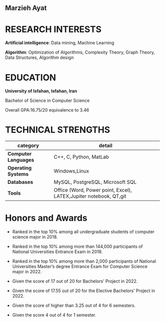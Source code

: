## Marzieh Ayat

# RESEARCH INTERESTS
**Artificial intelligence**:  Data mining, Machine Learning  

**Algorithm**: Optimization of Algorithms, Complexity Theory, Graph Theory, Data Structures, Algorithm design  

# EDUCATION
**University of Isfahan, Isfahan, Iran**  

Bachelor of Science in Computer Science  

Overall GPA:16.75/20 equivalence to 3.46  

# TECHNICAL STRENGTHS
| category  |  detail   |
| --- | --- |
| **Computer Languages**  | C++, C, Python, MatLab |
| **Operating Systems** | Windows,Linux |
| **Databases**  | MySQL, PostgreSQL, Microsoft SQL  |
 |**Tools**  | Office (Word, Power point, Excel), LATEX,Jupiter notebook, QT,git |

# Honors and Awards  

- Ranked in the top 10% among all undergraduate students of computer science major in 2018.

- Ranked in the top 10% among more than 144,000 participants of National Universities
Entrance Exam in 2018.
- Ranked in the top 10% among more than 2,000 participants of National Universities Master’s degree Entrance Exam for Computer Science major in 2022.
- Given the score of 17 out of 20 for Bachelors' Project in 2022.
- Given the score of 17.55 out of 20 for the Elective Bachelors' Project in 2022.
- Given the score of higher than 3.25 out of 4 for 6 semesters.
- Given the score 4 out of 4 for 1 semester.


